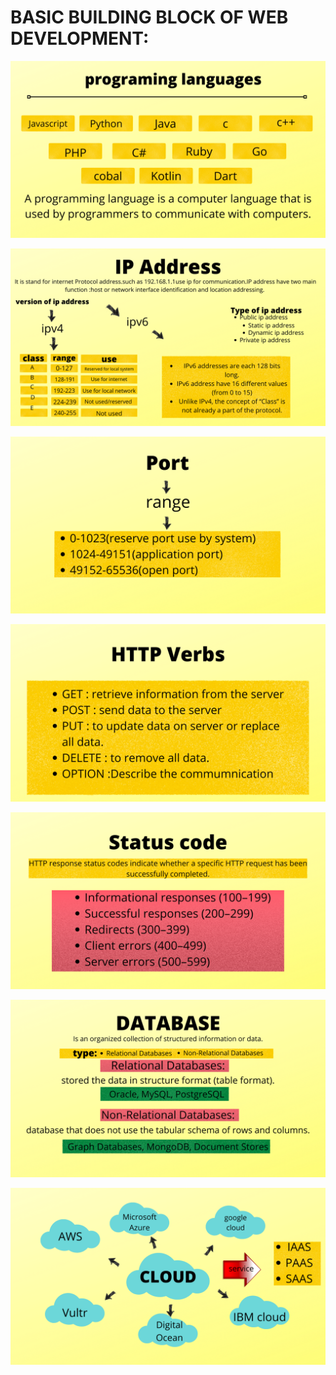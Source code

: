 # BASIC BUILDING BLOCK OF WEB DEVELOPMENT:

![BASIC%20BUILDING%20BLOCK%20OF%20WEB%20DEVELOPMENT%20ad053ad97d0643a8bf39e51f16e90f8b/UNIX_(3).png](BASIC%20BUILDING%20BLOCK%20OF%20WEB%20DEVELOPMENT%20ad053ad97d0643a8bf39e51f16e90f8b/UNIX_(3).png)

![BASIC%20BUILDING%20BLOCK%20OF%20WEB%20DEVELOPMENT%20ad053ad97d0643a8bf39e51f16e90f8b/UNIX_(4).png](BASIC%20BUILDING%20BLOCK%20OF%20WEB%20DEVELOPMENT%20ad053ad97d0643a8bf39e51f16e90f8b/UNIX_(4).png)

![BASIC%20BUILDING%20BLOCK%20OF%20WEB%20DEVELOPMENT%20ad053ad97d0643a8bf39e51f16e90f8b/UNIX_(5).png](BASIC%20BUILDING%20BLOCK%20OF%20WEB%20DEVELOPMENT%20ad053ad97d0643a8bf39e51f16e90f8b/UNIX_(5).png)

![BASIC%20BUILDING%20BLOCK%20OF%20WEB%20DEVELOPMENT%20ad053ad97d0643a8bf39e51f16e90f8b/UNIX_(6).png](BASIC%20BUILDING%20BLOCK%20OF%20WEB%20DEVELOPMENT%20ad053ad97d0643a8bf39e51f16e90f8b/UNIX_(6).png)

![BASIC%20BUILDING%20BLOCK%20OF%20WEB%20DEVELOPMENT%20ad053ad97d0643a8bf39e51f16e90f8b/UNIX_(7).png](BASIC%20BUILDING%20BLOCK%20OF%20WEB%20DEVELOPMENT%20ad053ad97d0643a8bf39e51f16e90f8b/UNIX_(7).png)

![BASIC%20BUILDING%20BLOCK%20OF%20WEB%20DEVELOPMENT%20ad053ad97d0643a8bf39e51f16e90f8b/UNIX_(10).png](BASIC%20BUILDING%20BLOCK%20OF%20WEB%20DEVELOPMENT%20ad053ad97d0643a8bf39e51f16e90f8b/UNIX_(10).png)

![BASIC%20BUILDING%20BLOCK%20OF%20WEB%20DEVELOPMENT%20ad053ad97d0643a8bf39e51f16e90f8b/UNIX_(11).png](BASIC%20BUILDING%20BLOCK%20OF%20WEB%20DEVELOPMENT%20ad053ad97d0643a8bf39e51f16e90f8b/UNIX_(11).png)